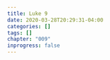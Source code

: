 ```yaml
---
title: Luke 9
date: 2020-03-28T20:29:31-04:00
categories: []
tags: []
chapter: "009"
inprogress: false
---
```


